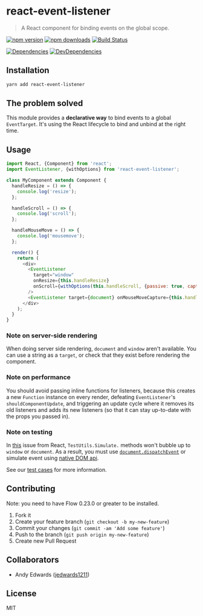 # react-event-listener

> A React component for binding events on the global scope.

[![npm version](https://img.shields.io/npm/v/react-event-listener.svg?style=flat-square)](https://www.npmjs.com/package/react-event-listener)
[![npm downloads](https://img.shields.io/npm/dm/react-event-listener.svg?style=flat-square)](https://www.npmjs.com/package/react-event-listener)
[![Build Status](https://travis-ci.org/oliviertassinari/react-event-listener.svg?branch=master)](https://travis-ci.org/oliviertassinari/react-event-listener)

[![Dependencies](https://img.shields.io/david/oliviertassinari/react-event-listener.svg?style=flat-square)](https://david-dm.org/oliviertassinari/react-event-listener)
[![DevDependencies](https://img.shields.io/david/dev/oliviertassinari/react-event-listener.svg?style=flat-square)](https://david-dm.org/oliviertassinari/react-event-listener#info=devDependencies&view=list)

## Installation

```sh
yarn add react-event-listener
```

## The problem solved

This module provides a **declarative way** to bind events to a global `EventTarget`.
It's using the React lifecycle to bind and unbind at the right time.

## Usage

```js
import React, {Component} from 'react';
import EventListener, {withOptions} from 'react-event-listener';

class MyComponent extends Component {
  handleResize = () => {
    console.log('resize');
  };

  handleScroll = () => {
    console.log('scroll');
  };

  handleMouseMove = () => {
    console.log('mousemove');
  };

  render() {
    return (
      <div>
        <EventListener
          target="window"
          onResize={this.handleResize}
          onScroll={withOptions(this.handleScroll, {passive: true, capture: false})}
        />
        <EventListener target={document} onMouseMoveCapture={this.handleMouseMove} />
      </div>
    );
  }
}
```

### Note on server-side rendering

When doing server side rendering, `document` and `window` aren't available.
You can use a string as a `target`, or check that they exist before rendering
the component.

### Note on performance

You should avoid passing inline functions for listeners, because this creates a new `Function` instance on every
render, defeating `EventListener`'s `shouldComponentUpdate`, and triggering an update cycle where it removes its old
listeners and adds its new listeners (so that it can stay up-to-date with the props you passed in).

### Note on testing

In [this](https://github.com/facebook/react/issues/5043) issue from React, `TestUtils.Simulate.` methods won't bubble up to `window` or `document`. As a result, you must use [`document.dispatchEvent`](https://developer.mozilla.org/en-US/docs/Web/API/EventTarget/dispatchEvent) or simulate event using [native DOM api](https://developer.mozilla.org/en-US/docs/Web/API/HTMLElement/click).

See our [test cases](https://github.com/oliviertassinari/react-event-listener/blob/master/src/index.spec.js) for more information.

## Contributing

Note: you need to have Flow 0.23.0 or greater to be installed.

1. Fork it
2. Create your feature branch (`git checkout -b my-new-feature`)
3. Commit your changes (`git commit -am 'Add some feature'`)
4. Push to the branch (`git push origin my-new-feature`)
5. Create new Pull Request

## Collaborators

 - Andy Edwards ([jedwards1211](https://github.com/jedwards1211))

## License

MIT
